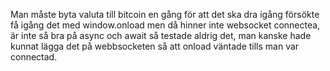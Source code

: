 Man måste byta valuta till bitcoin en gång för att det ska dra igång försökte få igång det med window.onload men då hinner inte websocket connectea,
är inte så bra på async och await så testade aldrig det, man kanske hade kunnat lägga det på webbsocketen så att onload väntade tills man var connectad.
